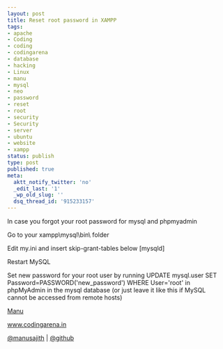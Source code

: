 ```yaml
---
layout: post
title: Reset root password in XAMPP
tags:
- apache
- Coding
- coding
- codingarena
- database
- hacking
- Linux
- manu
- mysql
- neo
- password
- reset
- root
- security
- Security
- server
- ubuntu
- website
- xampp
status: publish
type: post
published: true
meta:
  aktt_notify_twitter: 'no'
  _edit_last: '1'
  _wp_old_slug: ''
  dsq_thread_id: '915233157'
---
```


In case you forgot your root password for mysql and phpmyadmin

<!--more-->

Go to your xampp\mysql\bin\ folder

Edit my.ini and insert
    skip-grant-tables
below [mysqld]

Restart MySQL

Set new password for your root user by running
    UPDATE mysql.user SET Password=PASSWORD('new_password') WHERE User='root'
in phpMyAdmin in the mysql database (or just leave it like this if MySQL cannot be accessed from remote hosts)

<a href="http://facebook.com/manusajith">Manu</a>

<a href="http://www.codingarena.in">www.codingarena.in</a>

<a href="http://twitter.com/manusajith" title="Twitter">@manusajith</a> | <a href="http://github.com/manusajith" title="Github">@github</a>